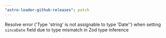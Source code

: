 ```yaml
---
"astro-loader-github-releases": patch
---
```


Resolve error ('Type 'string' is not assignable to type 'Date'') when setting `sinceDate` field due to type mismatch in Zod type inference
